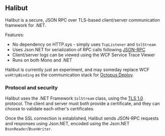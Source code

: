 ## Halibut

Halibut is a secure, JSON RPC over TLS-based client/server communication framework for .NET. 

Features:

 - No dependency on HTTP.sys - simply uses `TcpListener` and `SslStream`
 - Uses Json.NET for serialization of RPC calls following [JSON-RPC](http://json-rpc.org/)
 - Client/server logs can be viewed using the WCF Service Trace Viewer
 - Runs on both Mono and .NET

Halibut is currently just an experiment, and may someday replace WCF `wsHttpBinding` as the communication stack for [Octopus Deploy](http://octopusdeploy.com/). 

### Protocol and security

Halibut uses the .NET Framework `SslStream` class, using the [TLS 1.0](http://msdn.microsoft.com/en-us/library/system.security.authentication.sslprotocols.aspx) protocol. The client and server must both provide a certificate, and they can choose to validate each other's certificates.

Once the SSL connection is established, Halibut sends JSON-RPC requests and responses using Json.NET, encoded using the Json.NET `BsonReader`/`BsonWriter`. 
